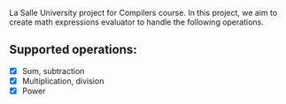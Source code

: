 La Salle University project for Compilers course.
In this project, we aim to create math expressions evaluator to handle the following operations.

## Supported operations:

- [x] Sum, subtraction
- [x] Multiplication, division
- [x] Power
